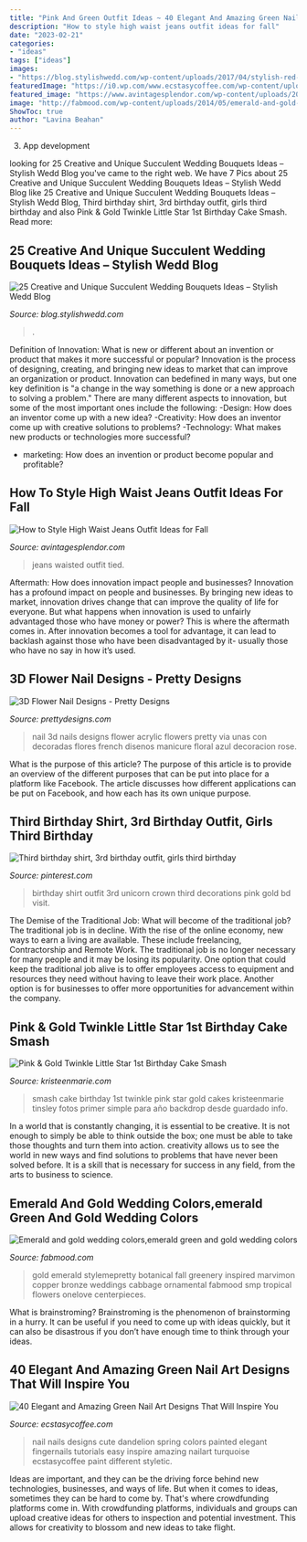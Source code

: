 ```yaml
---
title: "Pink And Green Outfit Ideas ~ 40 Elegant And Amazing Green Nail Art Designs That Will Inspire You"
description: "How to style high waist jeans outfit ideas for fall"
date: "2023-02-21"
categories:
- "ideas"
tags: ["ideas"]
images:
- "https://blog.stylishwedd.com/wp-content/uploads/2017/04/stylish-red-and-succulent-wedding-bouquets.jpg"
featuredImage: "https://i0.wp.com/www.ecstasycoffee.com/wp-content/uploads/2016/08/Dandelion-Nail-Art-Design-on-Green-Blue-Bases.jpg"
featured_image: "https://www.avintagesplendor.com/wp-content/uploads/2017/08/charles-angels-jeans-5855.jpg"
image: "http://fabmood.com/wp-content/uploads/2014/05/emerald-and-gold-wedding.jpg"
ShowToc: true
author: "Lavina Beahan"
---
```



3. App development 

	

		
looking for 25 Creative and Unique Succulent Wedding Bouquets Ideas – Stylish Wedd Blog you've came to the right web. We have 7 Pics about 25 Creative and Unique Succulent Wedding Bouquets Ideas – Stylish Wedd Blog like 25 Creative and Unique Succulent Wedding Bouquets Ideas – Stylish Wedd Blog, Third birthday shirt, 3rd birthday outfit, girls third birthday and also Pink &amp; Gold Twinkle Little Star 1st Birthday Cake Smash. Read more:
		
    
## 25 Creative And Unique Succulent Wedding Bouquets Ideas – Stylish Wedd Blog

<img loading=lazy src="https://blog.stylishwedd.com/wp-content/uploads/2017/04/stylish-red-and-succulent-wedding-bouquets.jpg" onerror="this.onerror=null;this.src='https://tse2.mm.bing.net/th?id=OIP.gmC76yQ5o1WBwoqkUWEH6QHaLG&amp;pid=15.1';" alt="25 Creative and Unique Succulent Wedding Bouquets Ideas – Stylish Wedd Blog">

_Source: blog.stylishwedd.com_

>. 

	

Definition of Innovation: What is new or different about an invention or product that makes it more successful or popular?
Innovation is the process of designing, creating, and bringing new ideas to market that can improve an organization or product. Innovation can bedefined in many ways, but one key definition is "a change in the way something is done or a new approach to solving a problem." 
There are many different aspects to innovation, but some of the most important ones include the following: 
-Design: How does an inventor come up with a new idea? 
-Creativity: How does an inventor come up with creative solutions to problems? 
-Technology: What makes new products or technologies more successful? 
- marketing: How does an invention or product become popular and profitable?

    
## How To Style High Waist Jeans Outfit Ideas For Fall

<img loading=lazy src="https://www.avintagesplendor.com/wp-content/uploads/2017/08/charles-angels-jeans-5855.jpg" onerror="this.onerror=null;this.src='https://tse3.mm.bing.net/th?id=OIP.sMtC5BO2jBng_d1AO2fRawHaLH&amp;pid=15.1';" alt="How to Style High Waist Jeans Outfit Ideas for Fall">

_Source: avintagesplendor.com_

>jeans waisted outfit tied. 

	

Aftermath: How does innovation impact people and businesses?
Innovation has a profound impact on people and businesses. By bringing new ideas to market, innovation drives change that can improve the quality of life for everyone. But what happens when innovation is used to unfairly advantaged those who have money or power? This is where the aftermath comes in. After innovation becomes a tool for advantage, it can lead to backlash against those who have been disadvantaged by it- usually those who have no say in how it’s used.

    
## 3D Flower Nail Designs - Pretty Designs

<img loading=lazy src="http://www.prettydesigns.com/wp-content/uploads/2014/07/Blue-Nails1.jpg" onerror="this.onerror=null;this.src='https://tse1.mm.bing.net/th?id=OIP.eZvL7tmTXA7OdjUkIRRcqAHaJ4&amp;pid=15.1';" alt="3D Flower Nail Designs - Pretty Designs">

_Source: prettydesigns.com_

>nail 3d nails designs flower acrylic flowers pretty via unas con decoradas flores french disenos manicure floral azul decoracion rose. 

	

What is the purpose of this article?
The purpose of this article is to provide an overview of the different purposes that can be put into place for a platform like Facebook. The article discusses how different applications can be put on Facebook, and how each has its own unique purpose.

    
## Third Birthday Shirt, 3rd Birthday Outfit, Girls Third Birthday

<img loading=lazy src="https://i.pinimg.com/736x/bd/f3/28/bdf32879eb344f035d9b62beb067560c.jpg" onerror="this.onerror=null;this.src='https://tse1.mm.bing.net/th?id=OIP.L6sx4LBa376aYhsdr1cZZwHaJ4&amp;pid=15.1';" alt="Third birthday shirt, 3rd birthday outfit, girls third birthday">

_Source: pinterest.com_

>birthday shirt outfit 3rd unicorn crown third decorations pink gold bd visit. 

	

The Demise of the Traditional Job: What will become of the traditional job?
The traditional job is in decline. With the rise of the online economy, new ways to earn a living are available. These include freelancing, Contractorship and Remote Work. The traditional job is no longer necessary for many people and it may be losing its popularity. One option that could keep the traditional job alive is to offer employees access to equipment and resources they need without having to leave their work place. Another option is for businesses to offer more opportunities for advancement within the company.

    
## Pink &amp; Gold Twinkle Little Star 1st Birthday Cake Smash

<img loading=lazy src="http://kristeenmarie.com/photography/blog/wp-content/uploads/2017/02/2017-02-28_0002.jpg" onerror="this.onerror=null;this.src='https://tse1.mm.bing.net/th?id=OIP.RVpVj5NH-5TOLLeJRQD8kwHaPx&amp;pid=15.1';" alt="Pink &amp; Gold Twinkle Little Star 1st Birthday Cake Smash">

_Source: kristeenmarie.com_

>smash cake birthday 1st twinkle pink star gold cakes kristeenmarie tinsley fotos primer simple para año backdrop desde guardado info. 

	

In a world that is constantly changing, it is essential to be creative. It is not enough to simply be able to think outside the box; one must be able to take those thoughts and turn them into action. creativity allows us to see the world in new ways and find solutions to problems that have never been solved before. It is a skill that is necessary for success in any field, from the arts to business to science.

    
## Emerald And Gold Wedding Colors,emerald Green And Gold Wedding Colors

<img loading=lazy src="http://fabmood.com/wp-content/uploads/2014/05/emerald-and-gold-wedding.jpg" onerror="this.onerror=null;this.src='https://tse4.mm.bing.net/th?id=OIP.5CpNKSaV0v73SDJrBIN0mQHaLH&amp;pid=15.1';" alt="Emerald and gold wedding colors,emerald green and gold wedding colors">

_Source: fabmood.com_

>gold emerald stylemepretty botanical fall greenery inspired marvimon copper bronze weddings cabbage ornamental fabmood smp tropical flowers onelove centerpieces. 

	

What is brainstroming? Brainstroming is the phenomenon of brainstorming in a hurry. It can be useful if you need to come up with ideas quickly, but it can also be disastrous if you don’t have enough time to think through your ideas.

    
## 40 Elegant And Amazing Green Nail Art Designs That Will Inspire You

<img loading=lazy src="https://i0.wp.com/www.ecstasycoffee.com/wp-content/uploads/2016/08/Dandelion-Nail-Art-Design-on-Green-Blue-Bases.jpg" onerror="this.onerror=null;this.src='https://tse1.mm.bing.net/th?id=OIP.s49m1ARuB6fYFIQ2eC074gHaLK&amp;pid=15.1';" alt="40 Elegant and Amazing Green Nail Art Designs That Will Inspire You">

_Source: ecstasycoffee.com_

>nail nails designs cute dandelion spring colors painted elegant fingernails tutorials easy inspire amazing nailart turquoise ecstasycoffee paint different styletic. 

	

Ideas are important, and they can be the driving force behind new technologies, businesses, and ways of life. But when it comes to ideas, sometimes they can be hard to come by. That's where crowdfunding platforms come in. With crowdfunding platforms, individuals and groups can upload creative ideas for others to inspection and potential investment. This allows for creativity to blossom and new ideas to take flight.

